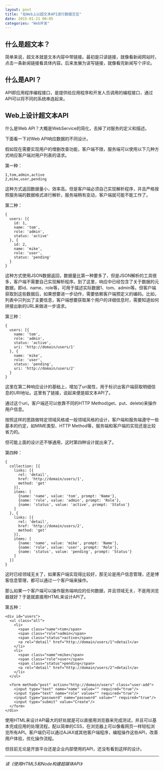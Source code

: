 ```yaml
---
layout: post
title: "在Web上以超文本API进行数据交互"
date: 2015-01-21 00:05
categories: "Web开发"
---
```


什么是超文本？
-------------------

简单来说，超文本就是文本内容中带链接。最初是只读链接，就像看新闻网站时，点击一条新闻链接看具体内容。后来发展为读写链接，就像看完新闻写个评论。

什么是API？
-------------------

API即应用程序编程接口，是提供给应用程序和开发人员调用的编程接口，通过API可以将不同的系统串连起来。

Web上设计超文本API
-------------------

什么是Web API？大概是WebService的简化，去掉了对服务的定义和描述。

下面看一下对Web API响应数据的不同设计。

假如现在需要实现用户的增删改查功能，客户端不限，服务端可以使用以下几种方式响应客户端对用户列表的请求。

第一种：

    1,tom,admin,active
    2,mike,user,pending

这种方式返回数据量小，效率高。但是客户端必须自己实现解析程序，并且严格按照服务端的数据格式进行解析，服务端稍有变动，客户端就可能不能工作了。

第二种：

    {
      users: [{
        id: 1,
        name: 'tom',
        role: 'admin',
        status: 'active'
      }, {
        id: 2,
        name: 'mike',
        role: 'user',
        status: 'pending'
      }
    }

这种方式使用JSON数据返回，数据量比第一种要多了，但是JSON解析的工具很多，客户端不需要自己实现解析程序。到了这里，响应中已经包含了关于数据的元数据，即id、name、role等，可用于描述实际数据1、tom、admin等。但客户端获取到这些数据后，如果想要进一步动作，需要依赖客户端预定义的编码。比如，列表中只列出了主要信息，客户端想要获取某个用户的详细信息时，需要知道如何拼接出新的URL来做进一步请求。

第三种：

    {
      users: [{
        name: 'tom',
        role: 'admin',
        status: 'active',
        uri: 'http://domain/users/1'
      }, {
        name: 'mike',
        role: 'user',
        status: 'pending',
        uri: 'http://domain/users/2'
      }
    }

这里在第二种响应设计的基础上，增加了uri属性，用于标识出客户端获取明细信息的URI地址。这里有了链接，说起来便是超文本API了。

通过这个uri，客户端还可以依靠不同的HTTP Method(get、put、delete)来操作用户信息。

按照这样的思路做特定领域风格或一般领域风格的设计，客户端和服务端遵守一些基本的约定，如MIME类型、HTTP Method等，服务端和客户端的实现还是比较省力的。

但可能上面的设计还不够通用，这时第四种设计就出来了。

第四种：

    {
      collection: [{
        links: [{
          rel: 'detail',
          href: 'http://domain/users/1',
          method: 'get'
        }],
        items: [
          {name: 'name', value: 'tom', prompt: 'Name'},
          {name: 'role', value: 'admin', prompt: 'Role'},
          {name: 'status', value: 'active', prompt: 'Status'}
        ]
      }, {
        links: [{
          rel: 'detail',
          href: 'http://domain/users/2',
          method: 'get'
        }],
        items: [
          {name: 'name', value: 'mike', prompt: 'Name'},
          {name: 'role', value: 'user', prompt: 'Role'},
          {name: 'status', value: 'pending', prompt: 'Status'}
        ]
      }]
    }

这时已经领域无关了，如果客户端实现得比较好，那无论是用户信息管理，还是博客信息管理，都可以通过一个客户端来操作。

那么如果一个客户端可以操作服务端响应的任何数据，并且领域无关，不是用浏览器就好？于是就直接用HTML来设计API了。

第五种：

    <div id="users">
      <ul class="all">
        <li>
          <span class="name">tom</span>
          <span class="role">admin</span>
          <span class="status">active</span>
          <a rel="detail" href="http://domain/users/1">detail</a>
        </li>
        <li>
          <span class="name">mike</span>
          <span class="role">user</span>
          <span class="status">pending</span>
          <a rel="detail" href="http://domain/users/2">detail</a>
        </li>
      </ul>

      <form method="post" action="http://domain/users" class="user-add">
        <input type="text" name="name" value="" required="true"/>
        <input type="text" name="role" value="" required="true"/>
        <input type="password" name="password" value="" required="true"/>
        <input type="submit" value="Create"/>
      </form>
    </div>

使用HTML来设计API最大的好处就是可以直接用浏览器来完成测试，并且可以基本完成应用的处理流程，配以简单的CSS，在浏览器上可以像看网页一样轻松浏览所有API。客户端仍可以通过AJAX或其他客户端程序，编程操作这些API，改善用户体验，优化操作流程。

但目前无论是开放平台还是企业内部使用的API，还没有看到这样的设计。

_____________________________________________
<i>读《使用HTML5和Node构建超媒体API》</i>
